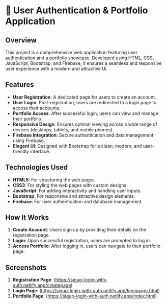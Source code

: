 
# 🚀 User Authentication & Portfolio Application

## Overview
This project is a comprehensive web application featuring user authentication and a portfolio showcase. Developed using HTML, CSS, JavaScript, Bootstrap, and Firebase, it ensures a seamless and responsive user experience with a modern and attractive UI.

## Features
- **User Registration**: A dedicated page for users to create an account.
- **User Login**: Post-registration, users are redirected to a login page to access their accounts.
- **Portfolio Access**: After successful login, users can view and manage their portfolio.
- **Responsive Design**: Ensures optimal viewing across a wide range of devices (desktops, tablets, and mobile phones).
- **Firebase Integration**: Secure authentication and data management using Firebase.
- **Elegant UI**: Designed with Bootstrap for a clean, modern, and user-friendly interface.

## Technologies Used
- **HTML5**: For structuring the web pages.
- **CSS3**: For styling the web pages with custom designs.
- **JavaScript**: For adding interactivity and handling user inputs.
- **Bootstrap**: For responsive and attractive design elements.
- **Firebase**: For user authentication and database management.

## How It Works
1. **Create Account**: Users sign up by providing their details on the registration page.
2. **Login**: Upon successful registration, users are prompted to log in.
3. **Access Portfolio**: After logging in, users can navigate to their portfolio page.

## Screenshots
1. **Registration Page**:
  (https://sigup-login-with-auth.netlify.app/createpage)
2. **Login Page**:
 (https://sigup-login-with-auth.netlify.app/loginpage.html)
3. **Portfolio Page**:
   (https://sigup-login-with-auth.netlify.app/index.html)


